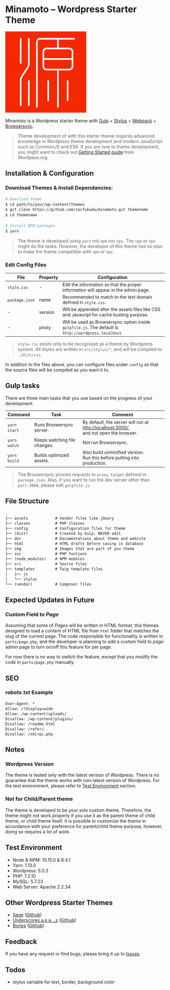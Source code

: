 # **Minamoto** – Wordpress Starter Theme

![alt Minamoto Logo](./img/logo/normal.svg)

Minamoto is a Wordpress starter theme with [Gulp](https://github.com/gulpjs/gulp) + [Stylus](http://stylus-lang.com/) + [Webpack](https://webpack.js.org/) + [Browsersync](https://browsersync.io/docs/gulp).

> Theme development of with this starter theme requires advanced knowledge in Wordpress theme development and modern JavaScript such as CommonJS and ES6. If you are new to theme development, you might want to check out [Getting Started guide](https://developer.wordpress.org/themes/getting-started/) from Wordpess.org.
 
## Installation & Configuration

### Download Themes & Install Dependancies:

```bash
# Download theme
$ cd path/to/your/wp-content/themes
$ git clone https://github.com/zacfukuda/minamoto.git themename
$ cd themename

# Install NPM packages
$ yarn
```

> The theme is developed using `yarn` not `npm` nor `npx`. The `npm` or `npx `might do the tasks. However, the developer of this theme has no plan to make the theme compatible with `npm` or `npx`.

### Edit Config Files

| File | Property | Configuration |
| --- | --- | --- |
| `style.css` | - | Edit the information so that the proper information will appear in the admin page. |
| `package.json` | name | Recommended to match to the text domain defined in `style.css`. |
| - | version | Will be appended after the assets files like CSS and Javacript for cache busting purpose. |
| - | proxy | Will be used as Browsersync option inside `gulpfile.js`. The default is `http://wordpress.localhost`. |

> `style.css` exists only to be recognized as a theme by Wordpress system. All styles are written in `src/stylus/*`, and will be compiled to `./dist/css`.

In addition to the files above, you can configure files under `config` so that the source files will be compiled as you want it to.

## Gulp tasks

There are three main tasks that you use based on the progress of your development.

| Command | Task | Comment |
| ------------ | --- | --- |
| `yarn start` | Runs Broswersync server. | By default, the server will run at [http://localhost:3000/](http://localhost:3000/), <br>and not open the browser. |
| `yarn watch` | Keeps watching file changes. | Not run Browsersync. |
| `yarn build` | Builds optimized assets. | Also build unminified version. <br>Run this before putting into production. |

> The Broswersync proxies requests to `proxy.target` defined in `package.json`. Also, if you want to run the dev server other than `port:3000`, please edit `gulpfile.js`.

## File Structure
```
.
├── assets            # Vendor files like jQuery
├── classes           # PHP classes
├── config            # Configuration files for theme
├── (dist)            # Created by Gulp; NEVER edit
├── doc               # Documentations about theme and website
├── html              # HTML drafts before saving in database
├── img               # Images that are part of you theme
├── inc               # PHP funtions
├── (node_modules)    # NPM modules
├── src               # Source files
├── templates         # Twig template files
│   ├── js
│   └── stylus
└── (vendor)          # Composer files
```

## Expected Updates in Future

### Custom Field to *Page*
Assuming that some of *Pages* will be written in HTML format, this themes designed to load a content of HTML file from `html` folder that matches the slug of the current page. The code responsible for functionality is written in `parts/page.php`, and the developer is planning to add a custom field to *page* admin page to turn on/off this feature for per page.

For now there is no way to switch the feature, except that you modify the code in `parts/page.php` manually.

## SEO

### robots.txt Example

```
User-Agent: *
Allow: /?display=wide
Allow: /wp-content/uploads/
Disallow: /wp-content/plugins/
Disallow: /readme.html
Disallow: /refer/
Disallow: /xmlrpc.php
```

## Notes

### Wordpress Version

The theme is tested only with the latest version of Wordpress. There is no guarantee that the theme works with non-latest version of Wordpress. For the test environment, please refer to [Test Environment](#test-environment) section.

### Not for Child/Parent theme

The theme is developed to be your sole custom theme. Therefore, the theme might not work properly if you use it as the parent theme of child theme, or child theme itself. It is possible to customize the theme in accordance with your preference for parent/child theme purpose, however, doing so requires a lot of work.

## Test Environment
- Node & NPM: 10.15.0 & 6.4.1
- Yarn: 1.13.0
- Wordpress: 5.0.3
- PHP: 7.2.10
- MySQL: 5.7.23
- Web Server: Apache 2.2.34

## Other Wordpress Starter Themes
- [Sage](https://roots.io/sage/) ([Github](https://github.com/roots/sage))
- [Underscores a.k.a. \_s](https://underscores.me/) ([Github](https://github.com/automattic/_s))
- [Bones](https://themble.com/bones/) ([Github](https://github.com/squibbleFish/theme-bones))

## Feedback
If you have any request or find bugs, please bring it up to [Issues](https://github.com/zacfukuda/minamoto/issues).

## Todos
- stylus variable for text, border, background color